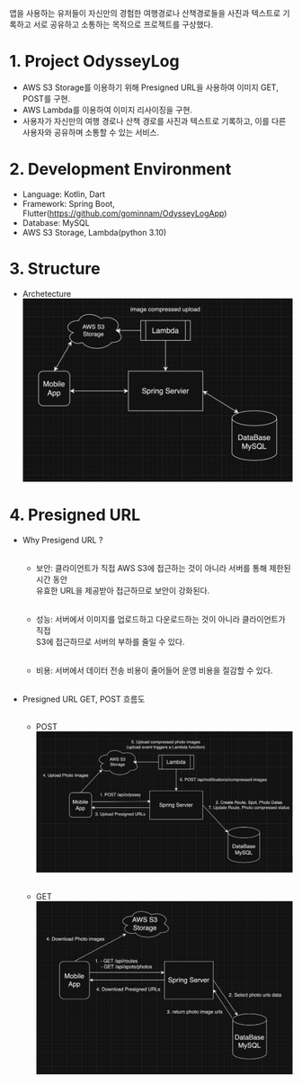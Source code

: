 
 앱을 사용하는 유저들이 자신만의 경험한 여행경로나 산책경로들을 사진과 텍스트로 기록하고 서로 공유하고 소통하는 목적으로 프로젝트를 구상했다.

# 1. Project OdysseyLog

- AWS S3 Storage를 이용하기 위해 Presigned URL을 사용하여 이미지 GET, POST를 구현.
- AWS Lambda를 이용하여 이미지 리사이징을 구현.
- 사용자가 자신만의 여행 경로나 산책 경로를 사진과 텍스트로 기록하고, 이를 다른 사용자와 공유하며 소통할 수 있는 서비스.


# 2. Development Environment

- Language: Kotlin, Dart
- Framework: Spring Boot, Flutter(https://github.com/gominnam/OdysseyLogApp)
- Database: MySQL
- AWS S3 Storage, Lambda(python 3.10)

# 3. Structure

- Archetecture </br>
   <img src="src/main/resources/static/architecture.png" alt="structure" width="600"/></br>


# 4. Presigned URL

- Why Presigend URL ?</br></br>

    - 보안: 클라이언트가 직접 AWS S3에 접근하는 것이 아니라 서버를 통해 제한된 시간 동안</br>
           유효한 URL을 제공받아 접근하므로 보안이 강화된다.</br></br>
  
    - 성능: 서버에서 이미지를 업로드하고 다운로드하는 것이 아니라 클라이언트가 직접</br>
           S3에 접근하므로 서버의 부하를 줄일 수 있다.</br></br>

    - 비용: 서버에서 데이터 전송 비용이 줄어들어 운영 비용을 절감할 수 있다.</br></br>

- Presigned URL GET, POST 흐름도</br></br>

     - POST</br>
       <img src="src/main/resources/static/presigned_url_post.png" alt="structure" width="600"/></br></br>

     - GET</br>
       <img src="src/main/resources/static/presigned_url_get.png" alt="structure" width="600"/></br></br>

       